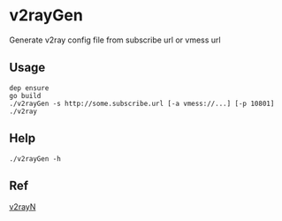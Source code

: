 # v2rayGen
Generate v2ray config file from subscribe url or vmess url

## Usage
```
dep ensure
go build
./v2rayGen -s http://some.subscribe.url [-a vmess://...] [-p 10801]
./v2ray
```

## Help
```
./v2rayGen -h
```

## Ref
[v2rayN](https://github.com/2dust/v2rayN)
